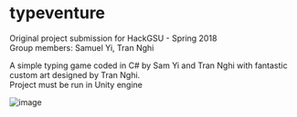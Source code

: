 # typeventure  
Original project submission for HackGSU - Spring 2018  
Group members: Samuel Yi, Tran Nghi 

A simple typing game coded in C# by Sam Yi and Tran Nghi with fantastic custom art designed by Tran Nghi.  
Project must be run in Unity engine  

![image](https://www.dropbox.com/s/jlxywi6ofuahhjl/hackGSUSpr18.png?dl=0 "Preview")
